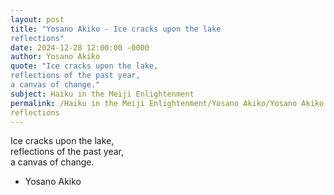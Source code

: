 ```yaml
---
layout: post
title: "Yosano Akiko - Ice cracks upon the lake  
reflections"
date: 2024-12-28 12:00:00 -0000
author: Yosano Akiko
quote: "Ice cracks upon the lake,  
reflections of the past year,  
a canvas of change."
subject: Haiku in the Meiji Enlightenment
permalink: /Haiku in the Meiji Enlightenment/Yosano Akiko/Yosano Akiko - Ice cracks upon the lake  
reflections
---
```


Ice cracks upon the lake,  
reflections of the past year,  
a canvas of change.

- Yosano Akiko
